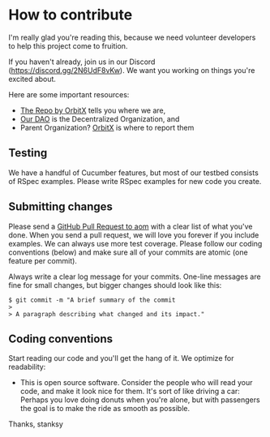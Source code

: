 # How to contribute

I'm really glad you're reading this, because we need volunteer developers to help this project come to fruition.

If you haven't already, join us in our Discord (https://discord.gg/2N6UdF8vKw). We want you working on things you're excited about.

Here are some important resources:

  * [The Repo by OrbitX](https://theaom.substack.com) tells you where we are,
  * [Our DAO](https://www.ducatdao.xyz) is the Decentralized Organization, and
  * Parent Organization? [OrbitX](https://orbitalxploration.com) is where to report them

## Testing

We have a handful of Cucumber features, but most of our testbed consists of RSpec examples. Please write RSpec examples for new code you create.

## Submitting changes

Please send a [GitHub Pull Request to aom](https://github.com/stanksy17/aom/pulls) with a clear list of what you've done. When you send a pull request, we will love you forever if you include examples. We can always use more test coverage. Please follow our coding conventions (below) and make sure all of your commits are atomic (one feature per commit).

Always write a clear log message for your commits. One-line messages are fine for small changes, but bigger changes should look like this:

    $ git commit -m "A brief summary of the commit
    > 
    > A paragraph describing what changed and its impact."

## Coding conventions

Start reading our code and you'll get the hang of it. We optimize for readability:

  * This is open source software. Consider the people who will read your code, and make it look nice for them. It's sort of like driving a car: Perhaps you love doing donuts when you're alone, but with passengers the goal is to make the ride as smooth as possible.
  

Thanks,
stanksy
